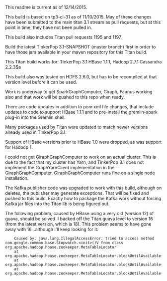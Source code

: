 This readme is current as of 12/14/2015.

This build is based on tp3-ci-31 as of 11/10/2015.
May of these changes have been submitted to the main titan 3.1 stream as pull requests,
but at this point in time, they have not been pulled in.

This build also includes Titan pull requests 1195 and 1197.

Build the latest TinkerPop 3.1-SNAPSHOT (master branch) first in order to have those
jars available in your maven repository for this Titan build.

This Titan build works for:
TinkerPop 3.1
HBase 1.1.1, 
Hadoop 2.7.1
Cassandra 2.2.3$a

This build also was tested on HDFS 2.6.0, but has to be recompiled at that version
level before it can be used.

Work is underway to get SparkGraphComputer, Giraph, Faunus working also and 
that work will be pushed to this repo when ready.


There are code updates in addition to pom.xml file changes, that include updates to code to support
HBase 1.1.1 and to pre-install the gremlin-spark plug-in into the Gremlin shell.

Many packages used by Titan were updated to match newer versions already used in TinkerPop 3.1.

Support of HBase versions prior to HBase 1.0 were dropped, as was support for Hadoop 1.

I could not get GiraphGraphComputer to work on an actual cluster. This is due to
the fact that my cluster has Yarn, and TinkerPop 3.1 does not implement the GraphYarnClient
implementation in the GiraphGraphComputer.  GiraphGraphComputer runs fine on a single
node installation.

The Kafka publisher code was upgraded to work with this build, although on deletes,
the publisher may generate exceptions.  That will be fixed and pushed to this build.
Exactly how to package the Kafka work without forcing Kafka jar files into the Titan
lib is being figured out.

The following problem, caused by HBase using a very old (version 12) of guava, should
be solved.  I backed off the Titan guava level to version 16 (from the latest version, which is 18).
This problem seems to have gone away with 16...although I'll keep looking for it:

```
    Caused by: java.lang.IllegalAccessError: tried to access method com.google.common.base.Stopwatch.<init>()V from class org.apache.hadoop.hbase.zookeeper.MetaTableLocator
    at org.apache.hadoop.hbase.zookeeper.MetaTableLocator.blockUntilAvailable(MetaTableLocator.java:596)
    at org.apache.hadoop.hbase.zookeeper.MetaTableLocator.blockUntilAvailable(MetaTableLocator.java:580)
    at org.apache.hadoop.hbase.zookeeper.MetaTableLocator.blockUntilAvailable(MetaTableLocator.java:559)
```

